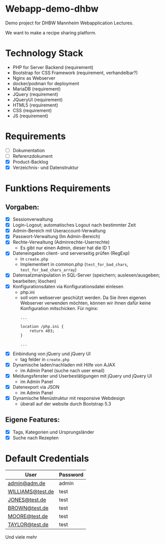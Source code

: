 # Webapp-demo-dhbw
Demo project for DHBW Mannheim Webapplication Lectures.

We want to make a recipe sharing platform.

# Technology Stack
- PHP for Server Backend (requirement)
- Bootstrap for CSS Framework (requirement, verhandelbar?)
- Nginx as Webserver
- docker/podman for deployment
- MariaDB (requirement)
- JQuery (requirement)
- JQueryUI (requirement)
- HTML5 (requirement)
- CSS (requirement)
- JS (requirement)

# Requirements
- [ ] Dokumentation 
- [ ] Referenzdokument
- [X] Product-Backlog
- [X] Verzeichnis- und Datenstruktur

# Funktions Requirements
## Vorgaben:
- [X] Sessionverwaltung
- [X] Login-Logout; automatisches Logout nach bestimmter Zeit
- [X] Admin-Bereich mit Useraccount-Verwaltung
- [X] Passwort-Verwaltung (Im Admin-Bereich)
- [X] Rechte-Verwaltung (Adminrechte-Userrechte)
    - Es gibt nur einen Admin, dieser hat die ID 1
- [X] Dateneingaben client- und serverseitig prüfen (RegExp)
    - in `create.php`
    - Implementiert in common.php (`test_for_bad_chars`, `test_for_bad_chars_array`)
- [X] Datensatzmanipulation in SQL-Server (speichern; auslesen/ausgeben; bearbeiten; löschen)
- [X] Konfigurationsdaten via Konfigurationsdatei einlesen
    - php.ini
    - soll vom webserver geschützt werden. Da Sie ihren eigenen Webserver verwenden möchten,
      können wir ihnen dafür keine Konfiguration mitschicken.
      Für nginx:
      ```
      ...

      location /php.ini {
          return 403;
      }

      ...
      ```
- [X] Einbindung von jQuery und jQuery UI
    - tag felder in `create.php`
- [X] Dynamische laden/nachladen mit Hilfe von AJAX
    - im Admin Panel (suche nach user email)
- [X] Meldungsfenster und Userbestätigungen mit jQuery und jQuery UI
    - im Admin Panel
- [X] Datenexport via JSON
    - im Admin Panel
- [X] Dynamische Menüstruktur mit responsive Webdesign
    - überall auf der website durch Bootstrap 5.3
## Eigene Features:
- [X] Tags, Kategorien und Ursprungsländer
- [X] Suche nach Rezepten

# Default Credentials
| User             | Password |
|------------------|----------|
| admin@adm.de     | admin    |
| WILLIAMS@test.de | test     |
| JONES@test.de    | test     |
| BROWN@test.de    | test     |
| MOORE@test.de    | test     |
| TAYLOR@test.de   | test     |

Und viele mehr
